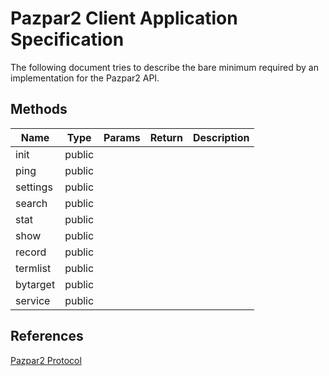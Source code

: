Pazpar2 Client Application Specification
=================

The following document tries to describe the bare minimum required by an implementation for the Pazpar2 API.

## Methods

Name | Type | Params | Return | Description
---- | ---- | ---- | ---- | ----
init | public | | | 
ping | public | | | 
settings | public | | | 
search | public | | | 
stat | public | | | 
show | public | | | 
record | public | | | 
termlist | public | | | 
bytarget | public | | | 
service | public | | | 


## References

[Pazpar2 Protocol](http://www.indexdata.com/pazpar2/doc/pazpar2_protocol.html)
